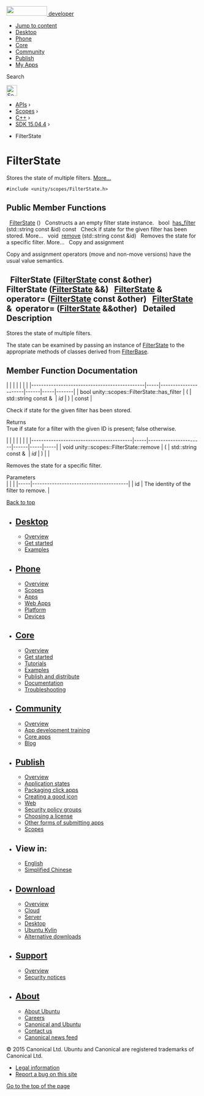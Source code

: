 <a href="https://developer.ubuntu.com/" class="logo-ubuntu"><img src="https://developer.ubuntu.com/assets/sites/ubuntu/latest/u/img/logos/logo-ubuntu-orange.svg" width="106" height="25" /> <span>developer</span></a>

-   [Jump to content](index.html#main-content)
-   [Desktop](https://developer.ubuntu.com/en/desktop/)
-   [Phone](https://developer.ubuntu.com/en/phone/)
-   [Core](https://developer.ubuntu.com/core)
-   [Community](https://developer.ubuntu.com/en/community/)
-   [Publish](https://developer.ubuntu.com/en/publish/)
-   [My Apps](https://myapps.developer.ubuntu.com/)

Search

<img src="https://developer.ubuntu.com/assets/sites/ubuntu/latest/u/img/search-white.svg" alt="Search" height="28" />

-   [APIs](../../../../index.html) ›
-   [Scopes](../../../index.html) ›
-   [C++](../../index.html) ›
-   [SDK 15.04.4](../index.html) ›

<!-- -->

-   FilterState

FilterState
===========

Stores the state of multiple filters. [More...](index.html#details)

`#include <unity/scopes/FilterState.h>`

<span id="pub-methods"></span> Public Member Functions
------------------------------------------------------

<span id="a766de68bf8b5c99774dcd2f2e7e2ed39" class="anchor"></span>  
<a href="index.html#a766de68bf8b5c99774dcd2f2e7e2ed39" class="el">FilterState</a> ()
 
Constructs a an empty filter state instance.
 
bool 
<a href="index.html#a7c624fcc70cf767fdb6d6dc54e8a5015" class="el">has_filter</a> (std::string const &id) const
 
Check if state for the given filter has been stored. More...
 
void 
<a href="index.html#a15c5759e79b6c75fcdd2cf802b6ffac2" class="el">remove</a> (std::string const &id)
 
Removes the state for a specific filter. More...
 
Copy and assignment

Copy and assignment operators (move and non-move versions) have the usual value semantics.

<span id="a0680e593c3b4383c11c01e3950eab393" class="anchor"></span>  
**FilterState** (<a href="index.html" class="el">FilterState</a> const &other)
 
<span id="a4b11a81ee8f40cf5b86269b9eec0de44" class="anchor"></span>  
**FilterState** (<a href="index.html" class="el">FilterState</a> &&)
 
<span id="ae6a5679d3e2c8a202648bd66431071e1" class="anchor"></span> <a href="index.html" class="el">FilterState</a> & 
**operator=** (<a href="index.html" class="el">FilterState</a> const &other)
 
<span id="ae05c001c976bf55c0bada0de16760933" class="anchor"></span> <a href="index.html" class="el">FilterState</a> & 
**operator=** (<a href="index.html" class="el">FilterState</a> &&other)
 
<span id="details"></span>
Detailed Description
--------------------

Stores the state of multiple filters.

The state can be examined by passing an instance of <a href="index.html" class="el" title="Stores the state of multiple filters. ">FilterState</a> to the appropriate methods of classes derived from <a href="../unity.scopes.FilterBase/index.html" class="el" title="Base class for all implementations of filters. ">FilterBase</a>.

Member Function Documentation
-----------------------------

<span id="a7c624fcc70cf767fdb6d6dc54e8a5015" class="anchor"></span>
|                                              |     |                      |      |     |       |
|----------------------------------------------|-----|----------------------|------|-----|-------|
| bool unity::scopes::FilterState::has\_filter | (   | std::string const &  | *id* | )   | const |

Check if state for the given filter has been stored.

Returns  
True if state for a filter with the given ID is present; false otherwise.

<span id="a15c5759e79b6c75fcdd2cf802b6ffac2" class="anchor"></span>
|                                         |     |                      |      |     |     |
|-----------------------------------------|-----|----------------------|------|-----|-----|
| void unity::scopes::FilterState::remove | (   | std::string const &  | *id* | )   |     |

Removes the state for a specific filter.

Parameters  
|     |                                       |
|-----|---------------------------------------|
| id  | The identity of the filter to remove. |

[Back to top](index.html#)

-   [Desktop](https://developer.ubuntu.com/en/desktop/)
    ---------------------------------------------------

    -   [Overview](https://developer.ubuntu.com/en/desktop/)
    -   [Get started](http://snapcraft.io/?utm_source=developer.ubuntu.com&utm_medium=devportal&utm_term=snaps%20snapcraft%20desktop&utm_content=menu&utm_campaign=duc_snappers)
    -   [Examples](https://github.com/ubuntu/snappy-playpen)

-   [Phone](https://developer.ubuntu.com/en/phone/)
    -----------------------------------------------

    -   [Overview](https://developer.ubuntu.com/en/phone/)
    -   [Scopes](https://developer.ubuntu.com/en/phone/scopes/)
    -   [Apps](https://developer.ubuntu.com/en/phone/apps/)
    -   [Web Apps](https://developer.ubuntu.com/en/phone/web/)
    -   [Platform](https://developer.ubuntu.com/en/phone/platform/)
    -   [Devices](https://developer.ubuntu.com/en/phone/devices/)

-   [Core](https://developer.ubuntu.com/core)
    -----------------------------------------

    -   [Overview](https://developer.ubuntu.com/core)
    -   [Get started](https://developer.ubuntu.com/core/get-started)
    -   [Tutorials](https://developer.ubuntu.com/core/tutorials)
    -   [Examples](https://developer.ubuntu.com/core/examples)
    -   [Publish and distribute](https://developer.ubuntu.com/core/publish-and-distribute)
    -   [Documentation](https://developer.ubuntu.com/core/documentation)
    -   [Troubleshooting](https://developer.ubuntu.com/core/troubleshooting)

-   [Community](https://developer.ubuntu.com/en/community/)
    -------------------------------------------------------

    -   [Overview](https://developer.ubuntu.com/en/community/)
    -   [App development training](https://developer.ubuntu.com/en/community/training/)
    -   [Core apps](https://developer.ubuntu.com/en/community/core-apps/)
    -   [Blog](https://developer.ubuntu.com/en/community/blog/)

-   [Publish](https://developer.ubuntu.com/en/publish/)
    ---------------------------------------------------

    -   [Overview](https://developer.ubuntu.com/en/publish/)
    -   [Application states](https://developer.ubuntu.com/en/publish/application-states/)
    -   [Packaging click apps](https://developer.ubuntu.com/en/publish/packaging-click-apps/)
    -   [Creating a good icon](https://developer.ubuntu.com/en/publish/creating-a-good-icon/)
    -   [Web](https://developer.ubuntu.com/en/publish/web/)
    -   [Security policy groups](https://developer.ubuntu.com/en/publish/security-policy-groups/)
    -   [Choosing a license](https://developer.ubuntu.com/en/publish/choosing-a-license/)
    -   [Other forms of submitting apps](https://developer.ubuntu.com/en/publish/other-forms-of-submitting-apps/)
    -   [Scopes](https://developer.ubuntu.com/en/publish/scopes/)

-   View in:
    --------

    -   [English](index.html "Change to language: English")
    -   [Simplified Chinese](index.html "Change to language: Simplified Chinese")

-   [Download](http://ubuntu.com/download/)
    ---------------------------------------

    -   [Overview](http://ubuntu.com/download)
    -   [Cloud](http://ubuntu.com/download/cloud)
    -   [Server](http://ubuntu.com/download/server)
    -   [Desktop](http://ubuntu.com/download/desktop)
    -   [Ubuntu Kylin](http://ubuntu.com/download/ubuntu-kylin)
    -   [Alternative downloads](http://ubuntu.com/download/alternative-downloads)

-   [Support](http://ubuntu.com/support/)
    -------------------------------------

    -   [Overview](http://ubuntu.com/support)
    -   [Security notices](http://www.ubuntu.com/usn/)

-   [About](http://ubuntu.com/about/)
    ---------------------------------

    -   [About Ubuntu](http://ubuntu.com/about/about-ubuntu)
    -   [Careers](http://www.canonical.com/careers)
    -   [Canonical and Ubuntu](http://ubuntu.com/about/canonical-and-ubuntu)
    -   [Contact us](http://ubuntu.com/about/contact-us)
    -   [Canonical news feed](http://insights.ubuntu.com/feed/)

© 2015 Canonical Ltd. Ubuntu and Canonical are registered trademarks of Canonical Ltd.

-   [Legal information](http://www.ubuntu.com/legal)
-   [Report a bug on this site](https://bugs.launchpad.net/developer-ubuntu-com/)

<span class="accessibility-aid">[Go to the top of the page](index.html#)</span>
